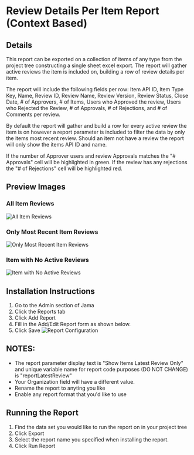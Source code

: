 # Review Details Per Item Report (Context Based)

## Details
This report can be exported on a collection of items of any type from the project tree constructing a single sheet excel export. The report will gather active reviews the item is included on, building a row of review details per item. 

The report will include the following fields per row: Item API ID, Item Type Key, Name, Review ID, Review Name, Review Version, Review Status, 
Close Date, # of Approvers, # of Items, Users who Approved the review, Users who Rejected the Review, # of Approvals, # of Rejections, and # of Comments per review.

By default the report will gather and build a row for every active review the item is on however a report parameter is included to filter the data by only the items most recent review. Should an item not have a review the report will only show the items API ID and name.

If the number of Approver users and review Approvals matches the "# Approvals" cell will be highlighted in green. If the review has any rejections the "# of Rejections" cell will be highlighted red. 




## Preview Images

### All Item Reviews
![All Item Reviews](https://github.com/JamaSoftware/Community-Reports/blob/master/Review%20Details%20Per%20Item%20Context%20Based/All_Item_Reviews.png)

### Only Most Recent Item Reviews
![Only Most Recent Item Reviews](https://github.com/JamaSoftware/Community-Reports/blob/master/Review%20Details%20Per%20Item%20Context%20Based/Most_Recent_Item_Reviews.png)

### Item with No Active Reviews
![Item with No Active Reviews](https://github.com/JamaSoftware/Community-Reports/blob/master/Review%20Details%20Per%20Item%20Context%20Based/Item_Without_Review.png)

## Installation Instructions
1. Go to the Admin section of Jama
1. Click the Reports tab
1. Click Add Report
1. Fill in the Add/Edit Report form as shown below.
1. Click Save
![Report Configuration](https://github.com/JamaSoftware/Community-Reports/blob/master/Review%20Details%20Per%20Item%20Context%20Based//Config.png)

## NOTES: 
- The report parameter display text is "Show Items Latest Review Only" and unique variable name for report code purposes (DO NOT CHANGE) is "reportLatestReview"
- Your Organization field will have a different value.  
- Rename the report to anyting you like
- Enable any report format that you'd like to use

## Running the Report
1. Find the data set you would like to run the report on in your project tree 
1. Click Export
1. Select the report name you specified when installing the report.
1. Click Run Report
